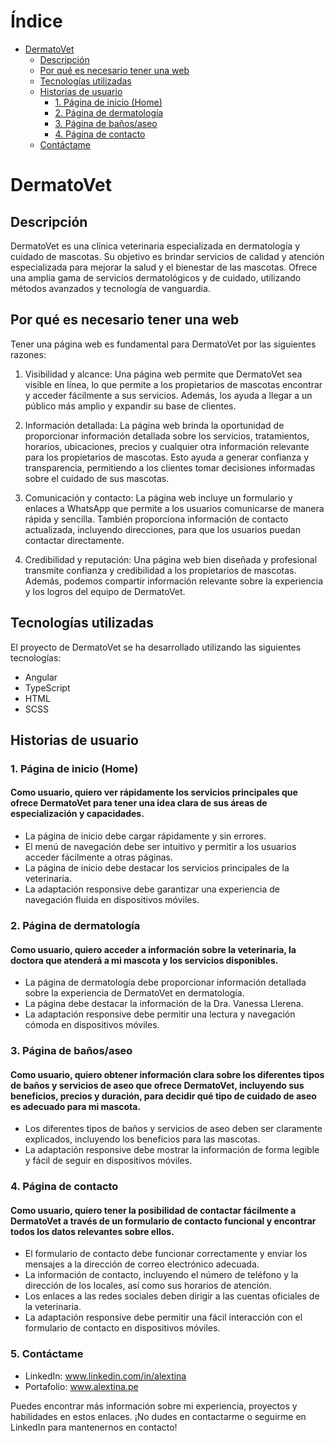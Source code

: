 # Índice
- [DermatoVet](#dermatovet)
  - [Descripción](#descripción)
  - [Por qué es necesario tener una web](#por-qué-es-necesario-tener-una-web)
  - [Tecnologías utilizadas](#tecnologías-utilizadas)
  - [Historias de usuario](#historias-de-usuario)
    - [1. Página de inicio (Home)](#1-página-de-inicio-home)
    - [2. Página de dermatología](#2-página-de-dermatología)
    - [3. Página de baños/aseo](#3-página-de-bañosaseo)
    - [4. Página de contacto](#4-página-de-contacto)
  - [Contáctame](#5-contáctame) 
# DermatoVet

## Descripción

DermatoVet es una clínica veterinaria especializada en dermatología y cuidado de mascotas. Su objetivo es brindar servicios de calidad y atención especializada para mejorar la salud y el bienestar de las mascotas. Ofrece una amplia gama de servicios dermatológicos y de cuidado, utilizando métodos avanzados y tecnología de vanguardia.

## Por qué es necesario tener una web

Tener una página web es fundamental para DermatoVet por las siguientes razones:

1. Visibilidad y alcance: Una página web permite que DermatoVet sea visible en línea, lo que permite a los propietarios de mascotas encontrar y acceder fácilmente a sus servicios. Además, los ayuda a llegar a un público más amplio y expandir su base de clientes.

2. Información detallada: La página web brinda la oportunidad de proporcionar información detallada sobre los servicios, tratamientos, horarios, ubicaciones, precios y cualquier otra información relevante para los propietarios de mascotas. Esto ayuda a generar confianza y transparencia, permitiendo a los clientes tomar decisiones informadas sobre el cuidado de sus mascotas.

3. Comunicación y contacto: La página web incluye un formulario y enlaces a WhatsApp que permite a los usuarios comunicarse de manera rápida y sencilla. También proporciona información de contacto actualizada, incluyendo direcciones, para que los usuarios puedan contactar directamente.

4. Credibilidad y reputación: Una página web bien diseñada y profesional transmite confianza y credibilidad a los propietarios de mascotas. Además, podemos compartir información relevante sobre la experiencia y los logros del equipo de DermatoVet.

## Tecnologías utilizadas

El proyecto de DermatoVet se ha desarrollado utilizando las siguientes tecnologías:

- Angular
- TypeScript
- HTML
- SCSS

## Historias de usuario

### 1. Página de inicio (Home)
#### Como usuario, quiero ver rápidamente los servicios principales que ofrece DermatoVet para tener una idea clara de sus áreas de especialización y capacidades.

- La página de inicio debe cargar rápidamente y sin errores.
- El menú de navegación debe ser intuitivo y permitir a los usuarios acceder fácilmente a otras páginas.
- La página de inicio debe destacar los servicios principales de la veterinaria.
- La adaptación responsive debe garantizar una experiencia de navegación fluida en dispositivos móviles.

### 2. Página de dermatología
#### Como usuario, quiero acceder a información sobre la veterinaria, la doctora que atenderá a mi mascota y los servicios disponibles.

- La página de dermatología debe proporcionar información detallada sobre la experiencia de DermatoVet en dermatología.
- La página debe destacar la información de la Dra. Vanessa Llerena.
- La adaptación responsive debe permitir una lectura y navegación cómoda en dispositivos móviles.

### 3. Página de baños/aseo
#### Como usuario, quiero obtener información clara sobre los diferentes tipos de baños y servicios de aseo que ofrece DermatoVet, incluyendo sus beneficios, precios y duración, para decidir qué tipo de cuidado de aseo es adecuado para mi mascota.

- Los diferentes tipos de baños y servicios de aseo deben ser claramente explicados, incluyendo los beneficios para las mascotas.
- La adaptación responsive debe mostrar la información de forma legible y fácil de seguir en dispositivos móviles.

### 4. Página de contacto
#### Como usuario, quiero tener la posibilidad de contactar fácilmente a DermatoVet a través de un formulario de contacto funcional y encontrar todos los datos relevantes sobre ellos.

- El formulario de contacto debe funcionar correctamente y enviar los mensajes a la dirección de correo electrónico adecuada.
- La información de contacto, incluyendo el número de teléfono y la dirección de los locales, así como sus horarios de atención.
- Los enlaces a las redes sociales deben dirigir a las cuentas oficiales de la veterinaria.
- La adaptación responsive debe permitir una fácil interacción con el formulario de contacto en dispositivos móviles.

### 5. Contáctame

- LinkedIn: www.linkedin.com/in/alextina
- Portafolio: www.alextina.pe

Puedes encontrar más información sobre mi experiencia, proyectos y habilidades en estos enlaces. ¡No dudes en contactarme o seguirme en LinkedIn para mantenernos en contacto!